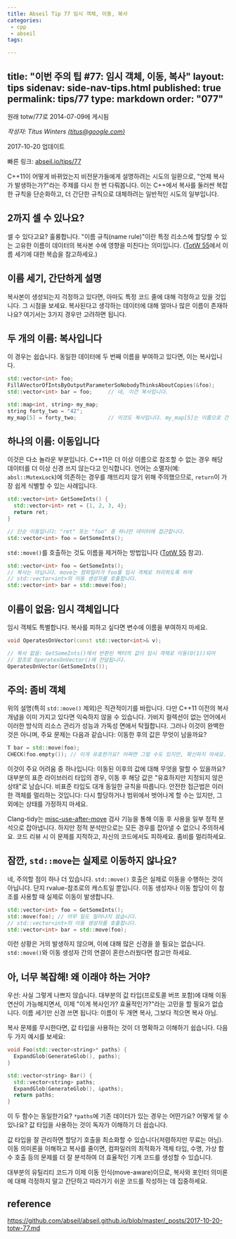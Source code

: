 ```yaml
---
title: Abseil Tip 77 임시 객체, 이동, 복사
categories:
 - cpp
 - abseil
tags:

---
```

title: "이번 주의 팁 #77: 임시 객체, 이동, 복사"
layout: tips
sidenav: side-nav-tips.html
published: true
permalink: tips/77
type: markdown
order: "077"
---

원래 totw/77로 2014-07-09에 게시됨

*작성자: Titus Winters [(titus@google.com)](mailto:titus@google.com)*

2017-10-20 업데이트

빠른 링크: [abseil.io/tips/77](https://abseil.io/tips/77)

C++11이 어떻게 바뀌었는지 비전문가들에게 설명하려는 시도의 일환으로, "언제 복사가 발생하는가?"라는 주제를 다시 한 번 다뤄봅니다. 이는 C++에서 복사를 둘러싼 복잡한 규칙을 단순화하고, 더 간단한 규칙으로 대체하려는 일반적인 시도의 일부입니다.

## 2까지 셀 수 있나요?

셀 수 있다고요? 훌륭합니다. "이름 규칙(name rule)"이란 특정 리소스에 할당할 수 있는 고유한 이름이 데이터의 복사본 수에 영향을 미친다는 의미입니다. ([TotW 55](/tips/55)에서 이름 세기에 대한 복습을 참고하세요.)

## 이름 세기, 간단하게 설명

복사본이 생성되는지 걱정하고 있다면, 아마도 특정 코드 줄에 대해 걱정하고 있을 것입니다. 그 시점을 보세요. 복사된다고 생각하는 데이터에 대해 얼마나 많은 이름이 존재하나요? 여기서는 3가지 경우만 고려하면 됩니다.

## 두 개의 이름: 복사입니다

이 경우는 쉽습니다. 동일한 데이터에 두 번째 이름을 부여하고 있다면, 이는 복사입니다.

```c++
std::vector<int> foo;
FillAVectorOfIntsByOutputParameterSoNobodyThinksAboutCopies(&foo);
std::vector<int> bar = foo;     // 네, 이건 복사입니다.

std::map<int, string> my_map;
string forty_two = "42";
my_map[5] = forty_two;          // 이것도 복사입니다. my_map[5]는 이름으로 간주됩니다.
```

## 하나의 이름: 이동입니다

이것은 다소 놀라운 부분입니다. C++11은 더 이상 이름으로 참조할 수 없는 경우 해당 데이터를 더 이상 신경 쓰지 않는다고 인식합니다. 언어는 소멸자(예: `absl::MutexLock`)에 의존하는 경우를 깨뜨리지 않기 위해 주의했으므로, `return`이 가장 쉽게 식별할 수 있는 사례입니다.

```c++
std::vector<int> GetSomeInts() {
  std::vector<int> ret = {1, 2, 3, 4};
  return ret;
}

// 단순 이동입니다: "ret" 또는 "foo" 중 하나만 데이터에 접근합니다.
std::vector<int> foo = GetSomeInts();
```

`std::move()`를 호출하는 것도 이름을 제거하는 방법입니다 ([TotW 55](/tips/55) 참고).

```c++
std::vector<int> foo = GetSomeInts();
// 복사는 아닙니다. move는 컴파일러가 foo를 임시 객체로 처리하도록 하여
// std::vector<int>의 이동 생성자를 호출합니다.
std::vector<int> bar = std::move(foo);
```

## 이름이 없음: 임시 객체입니다

임시 객체도 특별합니다. 복사를 피하고 싶다면 변수에 이름을 부여하지 마세요.

```c++
void OperatesOnVector(const std::vector<int>& v);

// 복사 없음: GetSomeInts()에서 반환된 벡터의 값이 임시 객체로 이동(O(1))되어
// 참조로 OperatesOnVector()에 전달됩니다.
OperatesOnVector(GetSomeInts());
```

## 주의: 좀비 객체

위의 설명(특히 `std::move()` 제외)은 직관적이기를 바랍니다. 다만 C++11 이전의 복사 개념을 이미 가지고 있다면 익숙하지 않을 수 있습니다. 가비지 컬렉션이 없는 언어에서 이러한 방식의 리소스 관리가 성능과 가독성 면에서 탁월합니다. 그러나 이것이 완벽한 것은 아니며, 주요 문제는 다음과 같습니다: 이동한 후의 값은 무엇이 남을까요?

```c++
T bar = std::move(foo);
CHECK(foo.empty()); // 이게 유효한가요? 어쩌면 그럴 수도 있지만, 확신하지 마세요.
```

이것이 주요 어려움 중 하나입니다: 이동된 이후의 값에 대해 무엇을 말할 수 있을까요? 대부분의 표준 라이브러리 타입의 경우, 이동 후 해당 값은 "유효하지만 지정되지 않은 상태"로 남습니다. 비표준 타입도 대개 동일한 규칙을 따릅니다. 안전한 접근법은 이러한 객체를 멀리하는 것입니다: 다시 할당하거나 범위에서 벗어나게 할 수는 있지만, 그 외에는 상태를 가정하지 마세요.

Clang-tidy는 [misc-use-after-move](http://clang.llvm.org/extra/clang-tidy/checks/misc-use-after-move.html) 검사 기능을 통해 이동 후 사용을 일부 정적 분석으로 잡아냅니다. 하지만 정적 분석만으로는 모든 경우를 잡아낼 수 없으니 주의하세요. 코드 리뷰 시 이 문제를 지적하고, 자신의 코드에서도 피하세요. 좀비를 멀리하세요.

## 잠깐, `std::move`는 실제로 이동하지 않나요?

네, 주의할 점이 하나 더 있습니다. `std::move()` 호출은 실제로 이동을 수행하는 것이 아닙니다. 단지 rvalue-참조로의 캐스트일 뿐입니다. 이동 생성자나 이동 할당이 이 참조를 사용할 때 실제로 이동이 발생합니다.

```c++
std::vector<int> foo = GetSomeInts();
std::move(foo); // 아무 일도 일어나지 않습니다.
// std::vector<int>의 이동 생성자를 호출합니다.
std::vector<int> bar = std::move(foo);
```

이런 상황은 거의 발생하지 않으며, 이에 대해 많은 신경을 쓸 필요는 없습니다. `std::move()`와 이동 생성자 간의 연결이 혼란스러웠다면 참고만 하세요.

## 아, 너무 복잡해! 왜 이래야 하는 거야?

우선: 사실 그렇게 나쁘지 않습니다. 대부분의 값 타입(프로토콜 버프 포함)에 대해 이동 연산이 가능해지면서, 이제 "이게 복사인가? 효율적인가?"라는 고민을 할 필요가 없습니다. 이름 세기만 신경 쓰면 됩니다: 이름이 두 개면 복사, 그보다 적으면 복사 아님.

복사 문제를 무시한다면, 값 타입을 사용하는 것이 더 명확하고 이해하기 쉽습니다. 다음 두 가지 예시를 보세요:

```c++
void Foo(std::vector<string>* paths) {
  ExpandGlob(GenerateGlob(), paths);
}

std::vector<string> Bar() {
  std::vector<string> paths;
  ExpandGlob(GenerateGlob(), &paths);
  return paths;
}
```

이 두 함수는 동일한가요? `*paths`에 기존 데이터가 있는 경우는 어떤가요? 어떻게 알 수 있나요? 값 타입을 사용하는 것이 독자가 이해하기 더 쉽습니다.

값 타입을 잘 관리하면 할당기 호출을 최소화할 수 있습니다(저렴하지만 무료는 아님). 이동 의미론을 이해하고 복사를 줄이면, 컴파일러의 최적화가 객체 타입, 수명, 가상 함수 호출 등의 문제를 더 잘 분석하여 더 효율적인 기계 코드를 생성할 수 있습니다.

대부분의 유틸리티 코드가 이제 이동 인식(move-aware)이므로, 복사와 포인터 의미론에 대해 걱정하지 말고 간단하고 따라가기 쉬운 코드를 작성하는 데 집중하세요.

## reference

https://github.com/abseil/abseil.github.io/blob/master/_posts/2017-10-20-totw-77.md